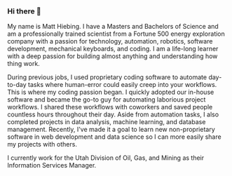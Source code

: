 ### Hi there 👋
My name is Matt Hiebing.  I have a Masters and Bachelors of Science and am a professionally trained scientist from a Fortune 500 energy exploration company with a passion for technology, automation, robotics, software development, mechanical keyboards, and coding.  I am a life-long learner with a deep passion for building almost anything and understanding how thing work.

During previous jobs, I used proprietary coding software to automate day-to-day tasks where human-error could easily creep into your workflows.  This is where my coding passion began.  I quickly adopted our in-house software and became the go-to guy for automating laborious project workflows.  I shared these workflows with coworkers and saved people countless hours throughout their day.  Aside from automation tasks, I also completed projects in data analysis, machine learning, and database management.  Recently, I've made it a goal to learn new non-proprietary software in web development and data science so I can more easily share my projects with others.

I currently work for the Utah Division of Oil, Gas, and Mining as their Information Services Manager.
